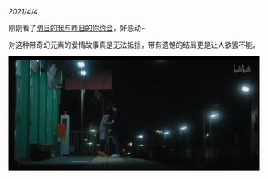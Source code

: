 *2021/4/4*

刚刚看了[明日的我与昨日的你约会](https://www.bilibili.com/bangumi/media/md28229319/)，好感动~

对这种带奇幻元素的爱情故事真是无法抵挡，带有遗憾的结局更是让人欲罢不能。

![此图片的alt属性为空；文件名为image-1024x468.png](杂记.assets/image-1024x468.png)